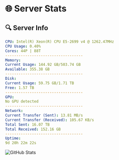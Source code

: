 # 🌐 Server Stats
## 🔍 Server Info
```yaml
CPU: Intel(R) Xeon(R) CPU E5-2699 v4 @ 1262.47MHz
CPU Usage: 0.40%
Cores: 44P | 88T
-----------------------------------
Memory:
Current Usage: 144.92 GB/503.74 GB
Available: 355.38 GB
-----------------------------------
Disk:
Current Usage: 59.75 GB/1.71 TB
Free: 1.57 TB
-----------------------------------
GPU:
No GPU detected
-----------------------------------
Network:
Current Transfer (Sent): 13.81 MB/s
Current Transfer (Received): 105.67 KB/s
Total Sent: 16.07 TB
Total Received: 152.16 GB
-----------------------------------
Uptime:
9d 20h 22m 22s
```
![GitHub Stats](https://img.shields.io/badge/Updated-2025-03-17_17:45:11-blue)